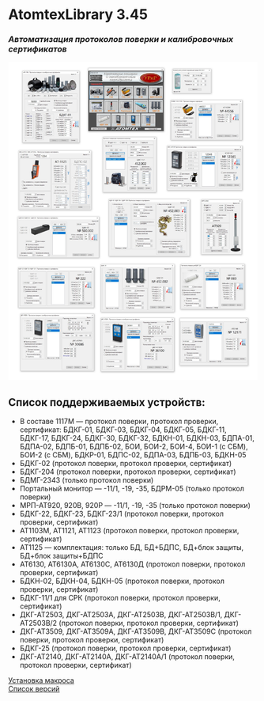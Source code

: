 # AtomtexLibrary 3.45
### <i>Автоматизация протоколов поверки и калибровочных сертификатов</i>

![alt tag](allBD3.jpg)
## Список поддерживаемых устройств:

* В составе 1117М — протокол поверки, протокол проверки, сертификат: БДКГ-01, БДКГ-03, БДКГ-04, БДКГ-05, БДКГ-11, БДКГ-17, БДКГ-24, БДКГ-30, БДКГ-32, БДКН-01, БДКН-03, БДПА-01, БДПА-02, БДПБ-01, БДПБ-02, БОИ, БОИ-2, БОИ-4, БОИ-1 (с СБМ), БОИ-2 (с СБМ), БДКР-01, БДПС-02, БДПА-03, БДПБ-03, БДКН-05
* БДКГ-02 (протокол поверки, протокол проверки, сертификат) 
* БДКГ-204 (протокол поверки, протокол проверки, сертификат)
* БДМГ-2343 (только протокол поверки)
* Портальный монитор — -11/1, -19, -35, БДРМ-05 (только протокол поверки)
* МРП-АТ920, 920В, 920Р — -11/1, -19, -35 (только протокол поверки)
* БДКГ-22, БДКГ-23, БДКГ-23/1 (протокол поверки, протокол проверки, сертификат)
* АТ1103М, АТ1121, АТ1123 (протокол поверки, протокол проверки, сертификат)
* АТ1125 — комплектация: только БД, БД+БДПС, БД+блок защиты, БД+блок защиты+БДПС
* АТ6130, АТ6130А, АТ6130С, АТ6130Д (протокол поверки, протокол проверки, сертификат)
* БДКН-02, БДКН-04, БДКН-05 (протокол поверки, протокол проверки, сертификат)
* БДКГ-11/1 для СРК (протокол поверки, протокол проверки, сертификат)
* ДКГ-АТ2503, ДКГ-АТ2503А, ДКГ-АТ2503B, ДКГ-АТ2503B/1, ДКГ-АТ2503B/2 (протокол поверки, протокол проверки, сертификат)
* ДКГ-АТ3509, ДКГ-АТ3509А, ДКГ-АТ3509B, ДКГ-АТ3509С (протокол поверки, протокол проверки, сертификат)
* БДКГ-25 (протокол поверки, протокол проверки, сертификат)
* ДКГ-АТ2140, ДКГ-АТ2140А, ДКГ-АТ2140А/1 (протокол поверки, протокол проверки, сертификат)

[Установка макроса](./INSTALL.md)  
[Список версий](./VERSION.md)

